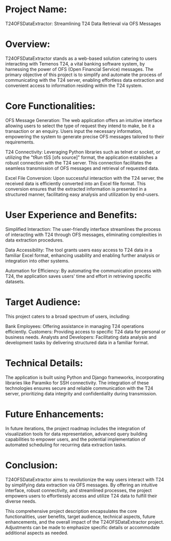 # Project Name: 
T24OFSDataExtractor: Streamlining T24 Data Retrieval via OFS Messages

# Overview:
T24OFSDataExtractor stands as a web-based solution catering to users interacting with Temenos T24, a vital banking software system, by harnessing the power of OFS (Open Financial Service) messages. The primary objective of this project is to simplify and automate the process of communicating with the T24 server, enabling effortless data extraction and convenient access to information residing within the T24 system.

# Core Functionalities:

OFS Message Generation: The web application offers an intuitive interface allowing users to select the type of request they intend to make, be it a transaction or an enquiry. Users input the necessary information, empowering the system to generate precise OFS messages tailored to their requirements.

T24 Connectivity: Leveraging Python libraries such as telnet or socket, or utilizing the "tRun tSS [ofs source]" format, the application establishes a robust connection with the T24 server. This connection facilitates the seamless transmission of OFS messages and retrieval of requested data.

Excel File Conversion: Upon successful interaction with the T24 server, the received data is efficiently converted into an Excel file format. This conversion ensures that the extracted information is presented in a structured manner, facilitating easy analysis and utilization by end-users.

# User Experience and Benefits:

Simplified Interaction: The user-friendly interface streamlines the process of interacting with T24 through OFS messages, eliminating complexities in data extraction procedures.

Data Accessibility: The tool grants users easy access to T24 data in a familiar Excel format, enhancing usability and enabling further analysis or integration into other systems.

Automation for Efficiency: By automating the communication process with T24, the application saves users' time and effort in retrieving specific datasets.

# Target Audience:

This project caters to a broad spectrum of users, including:

Bank Employees: Offering assistance in managing T24 operations efficiently.
Customers: Providing access to specific T24 data for personal or business needs.
Analysts and Developers: Facilitating data analysis and development tasks by delivering structured data in a familiar format.

# Technical Details:

The application is built using Python and Django frameworks, incorporating libraries like Paramiko for SSH connectivity. The integration of these technologies ensures secure and reliable communication with the T24 server, prioritizing data integrity and confidentiality during transmission.

# Future Enhancements:

In future iterations, the project roadmap includes the integration of visualization tools for data representation, advanced query building capabilities to empower users, and the potential implementation of automated scheduling for recurring data extraction tasks.

# Conclusion:

T24OFSDataExtractor aims to revolutionize the way users interact with T24 by simplifying data extraction via OFS messages. By offering an intuitive interface, robust connectivity, and streamlined processes, the project empowers users to effortlessly access and utilize T24 data to fulfill their diverse needs.

This comprehensive project description encapsulates the core functionalities, user benefits, target audience, technical aspects, future enhancements, and the overall impact of the T24OFSDataExtractor project. Adjustments can be made to emphasize specific details or accommodate additional aspects as needed.
